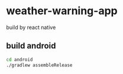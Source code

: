 # weather-warning-app

build by react native

## build android

```bash
cd android
./gradlew assembleRelease
```